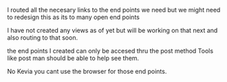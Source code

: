 I routed all the necesary links to the end points we 
need but we might need to redesign this as its to many open end points 

I have not created any views as of yet but will be working on that next
and also routing to that soon.

the end points I created can only be accesed thru the post method
Tools like post man should be able to help see them. 

No Kevia you cant use the browser for those end points.
